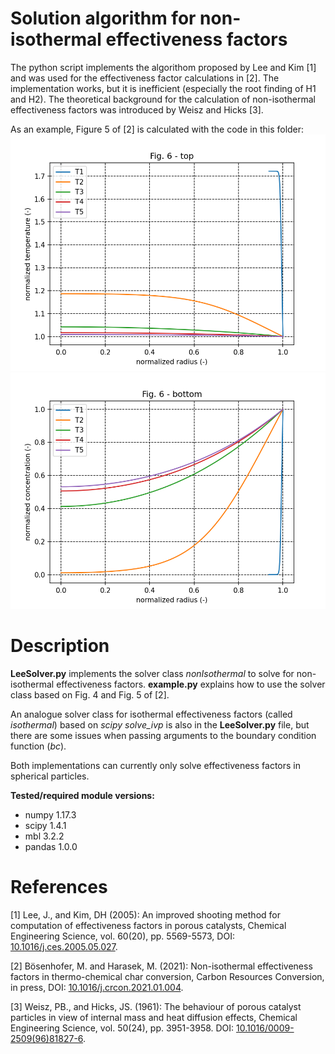 # Solution algorithm for non-isothermal effectiveness factors

The python script implements the algorithom proposed by Lee and Kim [1] and was used for the effectiveness factor calculations in [2]. The implementation works, but it is inefficient (especially the root finding of H1 and H2). The theoretical background for the calculation of non-isothermal effectiveness factors was introduced by Weisz and Hicks [3].

As an example, Figure 5 of [2] is calculated with the code in this folder:
![Temperature profiles](temperatureProfile.png)
![Concentration profiles](concentrationProfile.png)

# Description

**LeeSolver.py** implements the solver class *nonIsothermal* to solve for non-isothermal effectiveness factors. **example.py** explains how to use the solver class based on Fig. 4 and Fig. 5 of [2].

An analogue solver class for isothermal effectiveness factors (called *isothermal*) based on *scipy solve_ivp* is also in the **LeeSolver.py** file, but there are some issues when passing arguments to the boundary condition function (*bc*). 

Both implementations can currently only solve effectiveness factors in spherical particles.

**Tested/required module versions:**
* numpy 1.17.3
* scipy 1.4.1
* mbl 3.2.2
* pandas 1.0.0

# References

[1] Lee, J., and Kim, DH (2005): An improved shooting method for computation of effectiveness factors in porous catalysts, Chemical Engineering Science, vol. 60(20), pp. 5569-5573, DOI: [10.1016/j.ces.2005.05.027](https://www.doi.org/10.1016/j.ces.2005.05.027).

[2] Bösenhofer, M. and Harasek, M. (2021): Non-isothermal effectiveness factors in thermo-chemical char conversion, Carbon Resources Conversion, in press, DOI: [10.1016/j.crcon.2021.01.004](https://www.doi.org/10.1016/j.crcon.2021.01.004).

[3] Weisz, PB., and Hicks, JS. (1961): The behaviour of porous catalyst particles in view of internal mass and heat diffusion effects, Chemical Engineering Science, vol. 50(24), pp. 3951-3958. DOI: [10.1016/0009-2509(96)81827-6](https://www.doi.org/10.1016/0009-2509(96)81827-6).

